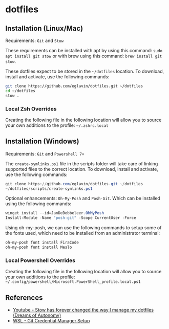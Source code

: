 # dotfiles

## Installation (Linux/Mac)

Requirements: `Git` and `Stow`

These requirements can be installed with apt by using this command: `sudo apt install git stow` or with brew using this command: `brew install git stow`.

These dotfiles expect to be stored in the `~/dotfiles` location. To download, install and activate, use the following commands:

```sh
git clone https://github.com/eglavin/dotfiles.git ~/dotfiles
cd ~/dotfiles
stow .
```

### Local Zsh Overrides

Creating the following file in the following location will allow you to source your own additions to the profile: `~/.zshrc.local`

## Installation (Windows)

Requirements: `Git` and `Powershell 7+`

The `create-symlinks.ps1` file in the scripts folder will take care of linking supported files to the correct location. To download, install and activate, use the following commands:

```ps1
git clone https://github.com/eglavin/dotfiles.git ~/dotfiles
~/dotfiles/scripts/create-symlinks.ps1
```

Optional enhancements: `Oh-My-Posh` and `Posh-Git`. Which can be installed using the following commands:

```ps1
winget install --id=JanDeDobbeleer.OhMyPosh
Install-Module -Name "posh-git" -Scope CurrentUser -Force
```

Using oh-my-posh, we can use the following commands to setup some of the fonts used, which need to be installed from an administrator terminal:

```ps1
oh-my-posh font install FiraCode
oh-my-posh font install Meslo
```

### Local Powershell Overrides

Creating the following file in the following location will allow you to source your own additions to the profile: `~/.config/powershell/Microsoft.PowerShell_profile.local.ps1`

## References

- [Youtube - Stow has forever changed the way I manage my dotfiles (Dreams of Autonomy)](https://www.youtube.com/watch?v=y6XCebnB9gs)
- [WSL - Git Credential Manager Setup](https://learn.microsoft.com/en-us/windows/wsl/tutorials/wsl-git#git-credential-manager-setup)
